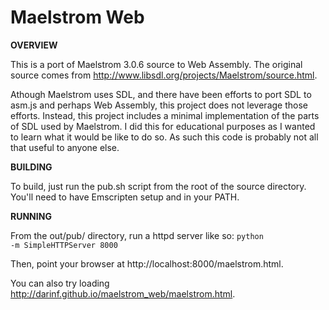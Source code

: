 Maelstrom Web
=============

**OVERVIEW**

This is a port of Maelstrom 3.0.6 source to Web Assembly.  The original source
comes from http://www.libsdl.org/projects/Maelstrom/source.html.

Athough Maelstrom uses SDL, and there have been efforts to port SDL to asm.js
and perhaps Web Assembly, this project does not leverage those efforts.
Instead, this project includes a minimal implementation of the parts of SDL
used by Maelstrom.  I did this for educational purposes as I wanted to learn
what it would be like to do so.  As such this code is probably not all that
useful to anyone else.

**BUILDING**

To build, just run the pub.sh script from the root of the source directory.
You'll need to have Emscripten setup and in your PATH.

**RUNNING**

From the out/pub/ directory, run a httpd server like so:
<code>python -m SimpleHTTPServer 8000</code>

Then, point your browser at http://localhost:8000/maelstrom.html.

You can also try loading http://darinf.github.io/maelstrom_web/maelstrom.html.
